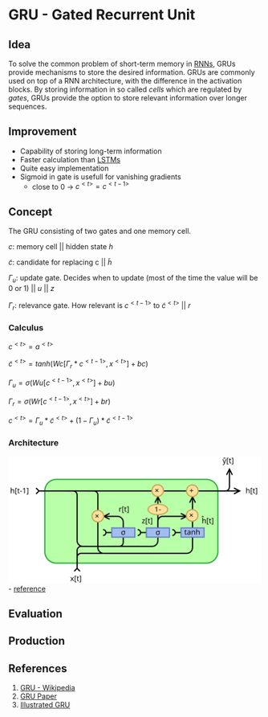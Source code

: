 # GRU - Gated Recurrent Unit

## Idea

To solve the common problem of short-term memory in [RNNs](../rnn/rnn.md), GRUs provide mechanisms to store the desired information. GRUs are commonly used on top of a RNN architecture, with the difference in the activation blocks. By storing information in so called *cells* which are regulated by *gates*, GRUs provide the option to store relevant information over longer sequences. 

## Improvement

* Capability of storing long-term information
* Faster calculation than [LSTMs](../lstm/lstm.md)
* Quite easy implementation
* Sigmoid in gate is usefull for vanishing gradients
  * close to 0 -> $c^{<t>} = c^{<t-1>}$

## Concept

The GRU consisting of two gates and one memory cell.

$c$: memory cell || hidden state $h$

$\tilde{c}$: candidate for replacing c || $\tilde{h}$

$\Gamma_u$: update gate. Decides when to update (most of the time the value will be 0 or 1) || $u$ || $z$

$\Gamma_r$: relevance gate. How relevant is $c^{<t-1>}$ to $\tilde{c}^{<t>}$ || $r$

### Calculus

$c^{<t>} = a^{<t>}$

$\tilde{c}^{<t>} = tanh(Wc[\Gamma_r * c^{<t-1>}, x^{<t>}] + bc)$

$\Gamma_u = \sigma(Wu[c^{<t-1>}, x^{<t>}] + bu)$

$\Gamma_r = \sigma(Wr[c^{<t-1>}, x^{<t>}] + br)$

$c^{<t>} = \Gamma_u * \tilde{c}^{<t>} + (1 - \Gamma_u) * \tilde{c}^{<t-1>}$

### Architecture

![GRU](gru.svg) - [reference](https://en.wikipedia.org/wiki/Gated_recurrent_unit)

## Evaluation

## Production

## References

1. [GRU - Wikipedia](https://en.wikipedia.org/wiki/Gated_recurrent_unit)
2. [GRU Paper](https://arxiv.org/abs/1406.1078)
3. [Illustrated GRU](https://towardsdatascience.com/illustrated-guide-to-lstms-and-gru-s-a-step-by-step-explanation-44e9eb85bf21)
